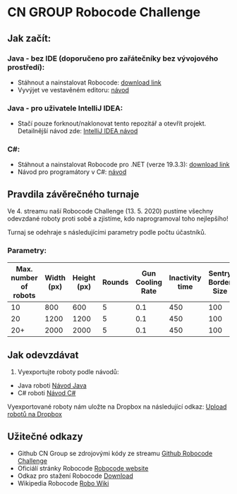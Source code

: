 # CN GROUP Robocode Challenge 

## Jak začít:
### Java - bez IDE (doporučeno pro zařátečníky bez vývojového prostředí):
 * Stáhnout a nainstalovat Robocode: [download link](https://robowiki.net/wiki/Robocode/Download_And_Install)
 * Vyvýjet ve vestavěném editoru: [návod](https://robowiki.net/wiki/Robocode/My_First_Robot)
### Java - pro uživatele IntelliJ IDEA:  
 * Stačí pouze forknout/naklonovat tento repozitář a otevřít projekt. Detailnější návod zde:
 [IntelliJ IDEA návod](Java-intellij-instalation-guide.md)
### C#:
 * Stáhnout a nainstalovat Robocode pro .NET (verze 19.3.3): [download link](https://robowiki.net/wiki/Robocode/Download_And_Install)
 * Návod pro programátory v C#: [návod](https://robowiki.net/wiki/Robocode/.NET/Create_a_.NET_robot_with_Visual_Studio)


## Pravdila závěrečného turnaje
Ve 4. streamu naší Robocode Challenge (13. 5. 2020) pustíme všechny odevzdané roboty proti sobě a zjistíme, kdo naprogramoval toho nejlepšího!

Turnaj se odehraje s následujícími parametry podle počtu účastníků.

### Parametry:
| Max. number of robots | Width (px) | Height (px) | Rounds | Gun Cooling Rate | Inactivity time | Sentry Border Size |
|---|---|---|---|---|---|---|
| 10 | 800 | 600 | 5 | 0.1 | 450 | 100 |
| 20 | 1200 | 1200 | 5 | 0.1 | 450 | 100 |
| 20+ | 2000 | 2000 | 5 | 0.1 | 450 | 100 |

## Jak odevzdávat

1. Vyexportujte roboty podle návodů:
 * Java roboti [Návod Java](http://robowiki.net/wiki/RoboRumble/Enter_The_Competition)
 * C# roboti [Návod C#](http://robowiki.net/wiki/Robocode/.NET/Create_a_.NET_robot_with_Visual_Studio)

Vyexportované roboty nám uložte na Dropbox na následující odkaz:
[Upload robotů na Dropbox](https://www.dropbox.com/request/fPIOs7poLJ0Ba0r6CCCC)

## Užitečné odkazy

 * Github CN Group se zdrojovými kódy ze streamu [Github Robocode Challenge](https://github.com/cngroupdk/RobocodeChallenge)
 * Oficiálí stránky Robocode [Robocode website](https://robocode.sourceforge.io/)
 * Odkaz pro stažení Robocode [Download](https://sourceforge.net/projects/robocode/files/)
 * Wikipedia Robocode [Robo Wiki](http://robowiki.net/wiki/Main_Page)

